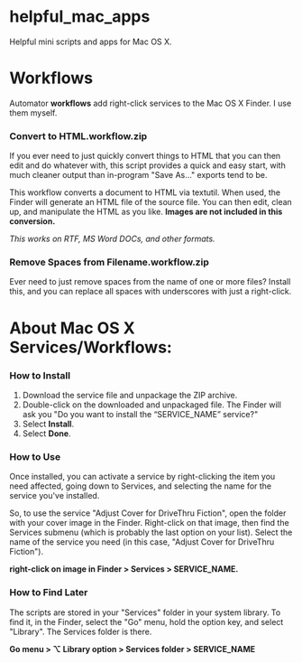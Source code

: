helpful_mac_apps
======================
Helpful mini scripts and apps for Mac OS X.

# Workflows

Automator **workflows** add right-click services to the Mac OS X Finder. I use them myself.

### Convert to HTML.workflow.zip

If you ever need to just quickly convert things to HTML that you can then edit and do whatever with, this script provides a quick and easy start, with much cleaner output than in-program "Save As…" exports tend to be.

This workflow converts a document to HTML via textutil. When used, the Finder will generate an HTML file of the source file. You can then edit, clean up, and manipulate the HTML as you like. **Images are not included in this conversion.**

*This works on RTF, MS Word DOCs, and other formats.*

### Remove Spaces from Filename.workflow.zip

Ever need to just remove spaces from the name of one or more files? Install this, and you can replace all spaces with underscores with just a right-click.

About Mac OS X Services/Workflows:
======================
### How to Install
1. Download the service file and unpackage the ZIP archive.
2. Double-click on the downloaded and unpackaged file. The Finder will ask you "Do you want to install the “SERVICE_NAME” service?"
3. Select **Install**.
4. Select **Done**.

### How to Use
   Once installed, you can activate a service by right-clicking the item you need affected, going down to Services, and selecting the name for the service you've installed.

   So, to use the service "Adjust Cover for DriveThru Fiction", open the folder with your cover image in the Finder. Right-click on that image, then find the Services submenu (which is probably the last option on your list). Select the name of the service you need (in this case, "Adjust Cover for DriveThru Fiction").

   **right-click on image in Finder > Services > SERVICE_NAME.**

### How to Find Later
   The scripts are stored in your "Services" folder in your system library. To find it, in the Finder, select the "Go" menu, hold the option key, and select "Library". The Services folder is there.

   **Go menu > ⌥ Library option > Services folder > SERVICE_NAME**
